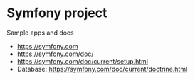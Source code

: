 # Symfony project

Sample apps and docs


* https://symfony.com
* https://symfony.com/doc/
* https://symfony.com/doc/current/setup.html
* Database: https://symfony.com/doc/current/doctrine.html


